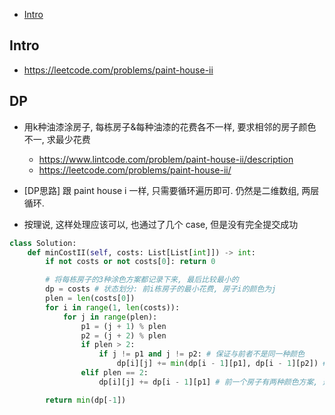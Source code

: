 - [Intro](#intro)

## Intro

- https://leetcode.com/problems/paint-house-ii



## DP

- 用k种油漆涂房子, 每栋房子&每种油漆的花费各不一样, 要求相邻的房子颜色不一, 求最少花费
  - https://www.lintcode.com/problem/paint-house-ii/description
  - https://leetcode.com/problems/paint-house-ii/


- [DP思路] 跟 paint house i 一样, 只需要循环遍历即可. 仍然是二维数组, 两层循环.



- 按理说, 这样处理应该可以, 也通过了几个 case, 但是没有完全提交成功

```py
class Solution:
    def minCostII(self, costs: List[List[int]]) -> int:
        if not costs or not costs[0]: return 0

        # 将每栋房子的3种涂色方案都记录下来, 最后比较最小的
        dp = costs # 状态划分: 前i栋房子的最小花费, 房子i的颜色为j
        plen = len(costs[0])
        for i in range(1, len(costs)):
            for j in range(plen):
                p1 = (j + 1) % plen
                p2 = (j + 2) % plen
                if plen > 2:
                    if j != p1 and j != p2: # 保证与前者不是同一种颜色
                        dp[i][j] += min(dp[i - 1][p1], dp[i - 1][p2]) # 前一个房子有两种颜色方案, 选花费小的
                elif plen == 2:
                    dp[i][j] += dp[i - 1][p1] # 前一个房子有两种颜色方案, 选花费小的

        return min(dp[-1])
```